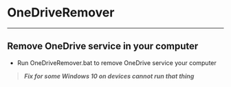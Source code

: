 # OneDriveRemover
------
Remove OneDrive service in your computer</n>
------
* Run OneDriveRemover.bat to remove  OneDrive service your computer</n> 

>***Fix for some Windows 10 on devices cannot run that thing***

